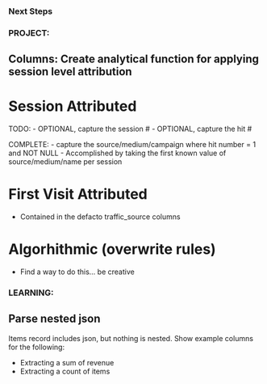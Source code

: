 ### Next Steps

### PROJECT:
## Columns: Create analytical function for applying session level attribution

# Session Attributed

TODO: 
    - OPTIONAL, capture the session #
    - OPTIONAL, capture the hit #
    
COMPLETE: 
    - capture the source/medium/campaign where hit number = 1 and NOT NULL
        - Accomplished by taking the first known value of source/medium/name per session

# First Visit Attributed
- Contained in the defacto traffic_source columns

# Algorhithmic (overwrite rules)
- Find a way to do this... be creative

### LEARNING:
## Parse nested json
Items record includes json, but nothing is nested. Show example columns for the following:
- Extracting a sum of revenue
- Extracting a count of items
